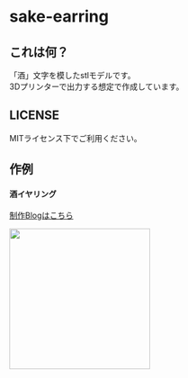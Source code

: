 # sake-earring
## これは何？
「酒」文字を模したstlモデルです。   
3Dプリンターで出力する想定で作成しています。   

## LICENSE
MITライセンス下でご利用ください。

## 作例 
#### 酒イヤリング   
[制作Blogはこちら](https://tama-ud.hatenablog.com/entry/2022/07/04/033511)   

<img src="https://user-images.githubusercontent.com/47604161/179462323-4cde454e-512c-41d6-88a1-e0bca8135b33.jpeg" width=250>
